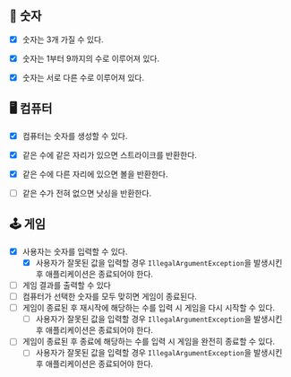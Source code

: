 
## 🔢 숫자
-[x] 숫자는 3개 가질 수 있다.
-[x] 숫자는 1부터 9까지의 수로 이루어져 있다.
-[x] 숫자는 서로 다른 수로 이루어져 있다.


## 🖥 컴퓨터
-[x] 컴퓨터는 숫자를 생성할 수 있다.
-[x] 같은 수에 같은 자리가 있으면 스트라이크를 반환한다.
-[x] 같은 수에 다른 자리에 있으면 볼을 반환한다.
-[ ] 같은 수가 전혀 없으면 낫싱을 반환한다.


## 🕹 게임
-[x] 사용자는 숫자를 입력할 수 있다.
  -[x] 사용자가 잘못된 값을 입력할 경우 `IllegalArgumentException`을 발생시킨 후 애플리케이션은 종료되어야 한다.
-[ ] 게임 결과를 출력할 수 있다
-[ ] 컴퓨터가 선택한 숫자를 모두 맞히면 게임이 종료된다.
-[ ] 게임이 종료된 후 재시작에 해당하는 수를 입력 시 게임을 다시 시작할 수 있다.
  -[ ] 사용자가 잘못된 값을 입력할 경우 `IllegalArgumentException`을 발생시킨 후 애플리케이션은 종료되어야 한다.
-[ ] 게임이 종료된 후 종료에 해당하는 수를 입력 시 게임을 완전히 종료할 수 있다.
  -[ ] 사용자가 잘못된 값을 입력할 경우 `IllegalArgumentException`을 발생시킨 후 애플리케이션은 종료되어야 한다.